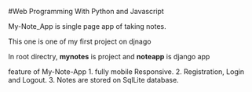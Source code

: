 #Web Programming With Python and Javascript

My-Note_App is single page app of taking notes.

This one is one of my first project on djnago

In root directry,
   **mynotes** is project and **noteapp** is django app

feature of My-Note-App
    1. fully mobile Responsive.
    2. Registration, Login and Logout.
    3. Notes are stored on SqlLite database.

